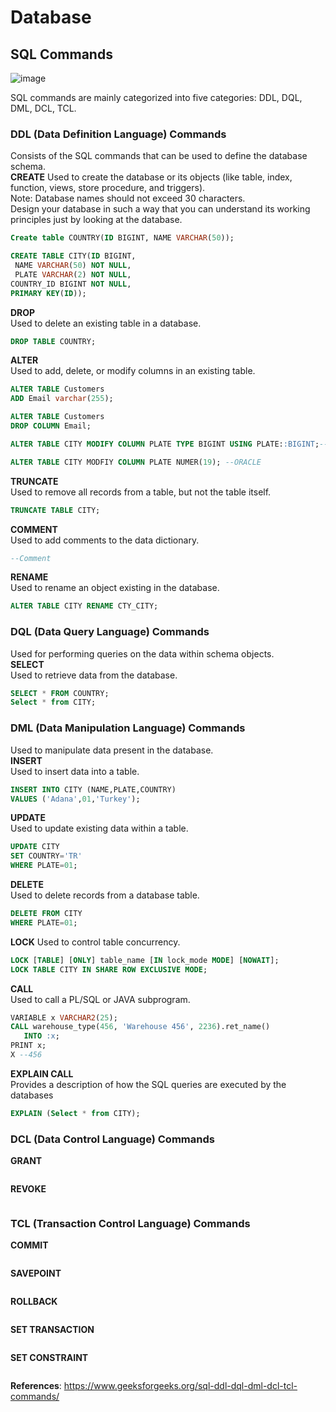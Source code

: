 # Database  
## SQL Commands

![image](https://user-images.githubusercontent.com/43732258/154796297-0041aede-0b3d-435c-b35a-3db249e4ca21.png)  

SQL commands are mainly categorized into five categories: DDL, DQL, DML, DCL, TCL.  
### DDL (Data Definition Language) Commands  
Consists of the SQL commands that can be used to define the database schema.  
**CREATE**
Used to create the database or its objects (like table, index, function, views, store procedure, and triggers).  
Note: 
Database names should not exceed 30 characters.  
Design your database in such a way that you can understand its working principles just by looking at the database.  
```sql
Create table COUNTRY(ID BIGINT, NAME VARCHAR(50));

CREATE TABLE CITY(ID BIGINT,
 NAME VARCHAR(50) NOT NULL,
 PLATE VARCHAR(2) NOT NULL,
COUNTRY_ID BIGINT NOT NULL,
PRIMARY KEY(ID));
```
**DROP**  
Used to delete an existing table in a database. 
```sql
DROP TABLE COUNTRY;
```
**ALTER**  
Used to add, delete, or modify columns in an existing table.  
```sql
ALTER TABLE Customers
ADD Email varchar(255);

ALTER TABLE Customers
DROP COLUMN Email;

ALTER TABLE CITY MODIFY COLUMN PLATE TYPE BIGINT USING PLATE::BIGINT;--POSTGRESQL

ALTER TABLE CITY MODFIY COLUMN PLATE NUMER(19); --ORACLE

```
**TRUNCATE**  
Used to remove all records from a table, but not the table itself.  
```sql
TRUNCATE TABLE CITY;
```
**COMMENT**  
Used to add comments to the data dictionary.
```sql
--Comment
```
**RENAME**  
Used to rename an object existing in the database.  
```sql
ALTER TABLE CITY RENAME CTY_CITY; 
```
### DQL (Data Query Language) Commands 
Used for performing queries on the data within schema objects.  
**SELECT**  
Used to retrieve data from the database.  
```sql
SELECT * FROM COUNTRY;
Select * from CITY;
```
### DML (Data Manipulation Language) Commands
Used to manipulate data present in the database.  
**INSERT**  
Used to insert data into a table.  
```sql
INSERT INTO CITY (NAME,PLATE,COUNTRY)
VALUES ('Adana',01,'Turkey');
````
**UPDATE**  
Used to update existing data within a table.  
```sql
UPDATE CITY
SET COUNTRY='TR'
WHERE PLATE=01;
````
**DELETE**  
Used to delete records from a database table.  
```sql
DELETE FROM CITY
WHERE PLATE=01;
````
**LOCK**
Used to control table concurrency.  
```sql
LOCK [TABLE] [ONLY] table_name [IN lock_mode MODE] [NOWAIT];
LOCK TABLE CITY IN SHARE ROW EXCLUSIVE MODE;
````
**CALL**  
Used to call a PL/SQL or JAVA subprogram.  
```sql
VARIABLE x VARCHAR2(25);
CALL warehouse_type(456, 'Warehouse 456', 2236).ret_name()
   INTO :x;
PRINT x;
X --456
````
**EXPLAIN CALL**  
 Provides a description of how the SQL queries are executed by the databases  
```sql
EXPLAIN (Select * from CITY); 
````

### DCL (Data Control Language) Commands  

**GRANT**  
```sql
````
**REVOKE**  
```sql
````
### TCL (Transaction Control Language) Commands
**COMMIT**  
```sql
````
**SAVEPOINT**  
```sql
````
**ROLLBACK**  
```sql
````
**SET TRANSACTION**  
```sql
````
**SET CONSTRAINT**  
```sql
````


 


**References**:
https://www.geeksforgeeks.org/sql-ddl-dql-dml-dcl-tcl-commands/
